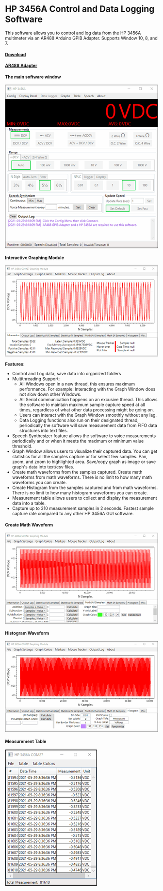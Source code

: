 # HP 3456A Control and Data Logging Software
This software allows you to control and log data from the HP 3456A multimeter via an AR488 Arduino GPIB Adapter. Supports Window 10, 8, and 7.

#### [Download](https://github.com/Niravk1997/HP-3456A-Software/releases)

#### [AR488 Adapter](https://github.com/Twilight-Logic/AR488)



#### The main software window
![HP 3456A Software](https://github.com/Niravk1997/HP-3456A-Software/blob/main/Images/HP3456A_Main_Window.gif)

#### Interactive Graphing Module
![HP 3456A Graph Module](https://github.com/Niravk1997/HP-3456A-Software/blob/main/Images/HP3456A_Graph_Module.gif)

**Features:**
- Control and Log data, save data into organized folders
- Multithreading Support:
   - All Windows open in a new thread, this ensures maximum performance. For example: Interacting with the Graph Window does not slow down other Windows.
    - All Serial communication happens on an excusive thread. This allows the software to maintain maximum sample capture speed at all times, regardless of what other data processing might be going on.
    - Users can interact with the Graph Window smoothly without any lag.
    - Data Logging functions also run on their designated thread, periodically the software will save measurement data from FIFO data structures into text files.
- Speech Synthesizer feature allows the software to voice measurements periodically and or when it meets the maximum or minimum value threshold.
- Graph Window allows users to visualize their captured data. You can get statistics for all the samples capture or for select few samples. Pan, zoom, and zoom to highlighted area. Save/copy graph as image or save graph's data into text/csv files. 
- Create math waveforms from the samples captured. Create math waveforms from math waveforms. There is no limit to how many math waveforms you can create. 
- Create Histogram from the samples captured and from math waveforms. There is no limit to how many histogram waveforms you can create.
- Measurement table allows users to collect and display the measurement data into a table.
- Capture up to 310  measurement samples in 2 seconds. Fastest sample capture rate compared to any other HP 3456A GUI software.

#### Create Math Waveform
![HP 3456A Math Waveform](https://github.com/Niravk1997/HP-3456A-Software/blob/main/Images/HP3456A_Math_Waveform.gif)

#### Histogram Waveform
![HP 3456A Histogram](https://github.com/Niravk1997/HP-3456A-Software/blob/main/Images/HP3456A_Histogram_Window.gif)

#### Measurement Table
![HP 3456A Table](https://github.com/Niravk1997/HP-3456A-Software/blob/main/Images/HP3456A_Table.gif)